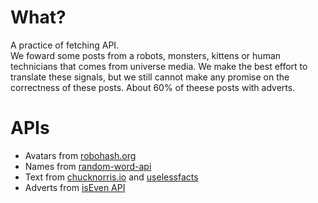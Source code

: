 # What?
A practice of fetching API. <br>
We foward some posts from a robots, monsters, kittens or human technicians that comes from universe media. We make the best effort to translate these signals, but we still cannot make any promise on the correctness of these posts. About 60% of theese posts with adverts.


# APIs
- Avatars from [robohash.org](https://robohash.org/)
- Names from [random-word-api](https://random-word-api.herokuapp.com/home)
- Text from [chucknorris.io](https://api.chucknorris.io/) and [uselessfacts](https://uselessfacts.jsph.pl/api/v2/facts/random)
- Adverts from [isEven API](https://isevenapi.xyz/)
